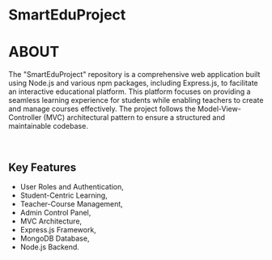 # SmartEduProject

<h1>  ABOUT </h1>

<p>The "SmartEduProject" repository is a comprehensive web application built using Node.js and various npm packages, including Express.js, to facilitate an interactive educational platform. This platform focuses on providing a seamless learning experience for students while enabling teachers to create and manage courses effectively. The project follows the Model-View-Controller (MVC) architectural pattern to ensure a structured and maintainable codebase.</p>

<br>

<h2> Key Features </h2>
<ul>
<li>User Roles and Authentication,</i>
<li>Student-Centric Learning,</li>
<li>Teacher-Course Management,</li>
<li>Admin Control Panel,</li>
<li>MVC Architecture,</li>
<li>Express.js Framework,</li>
<li>MongoDB Database,</li>
<li>Node.js Backend.</li>
</ul>